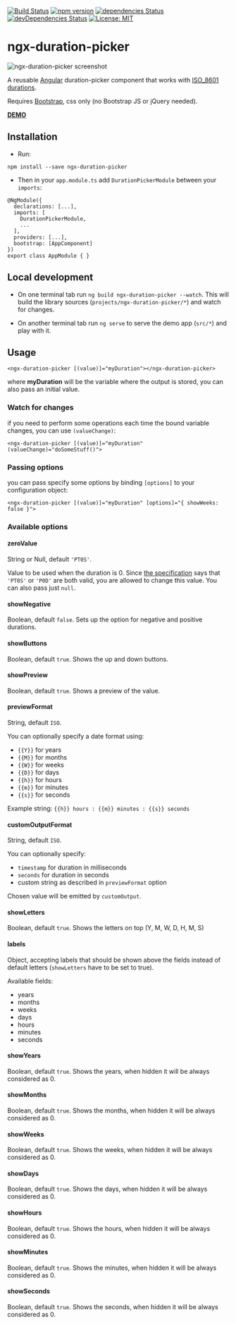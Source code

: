 [![Build Status](https://travis-ci.org/FrancescoBorzi/ngx-duration-picker.svg?branch=master)](https://travis-ci.org/FrancescoBorzi/ngx-duration-picker)
[![npm version](https://badge.fury.io/js/ngx-duration-picker.svg)](https://badge.fury.io/js/ngx-duration-picker)
[![dependencies Status](https://david-dm.org/francescoborzi/ngx-duration-picker/status.svg)](https://david-dm.org/francescoborzi/ngx-duration-picker)
[![devDependencies Status](https://david-dm.org/francescoborzi/ngx-duration-picker/dev-status.svg)](https://david-dm.org/francescoborzi/ngx-duration-picker?type=dev)
[![License: MIT](https://img.shields.io/badge/License-MIT-yellow.svg)](https://opensource.org/licenses/MIT)

# ngx-duration-picker 

![ngx-duration-picker screenshot](https://i.postimg.cc/fRM3Y0z3/Screenshot_from_2018-09-18_17-01-28.png)

A reusable [Angular](https://angular.io/) duration-picker component that works with [ISO_8601 durations](https://en.wikipedia.org/wiki/ISO_8601#Durations).

Requires [Bootstrap](https://getbootstrap.com/), css only (no Bootstrap JS or jQuery needed).

**[DEMO](https://embed.plnkr.co/1dAIGrGqbcfrNVqs4WwW/)**

## Installation

- Run:

`npm install --save ngx-duration-picker`

- Then in your `app.module.ts` add `DurationPickerModule` between your `imports`:

```
@NgModule({
  declarations: [...],
  imports: [
    DurationPickerModule,
    ...
  ],
  providers: [...],
  bootstrap: [AppComponent]
})
export class AppModule { }
```

## Local development

- On one terminal tab run `ng build ngx-duration-picker --watch`. This will build the library sources (`projects/ngx-duration-picker/*`) and watch for changes.

- On another terminal tab run `ng serve` to serve the demo app (`src/*`) and play with it.

## Usage

```<ngx-duration-picker [(value)]="myDuration"></ngx-duration-picker>```

where **myDuration** will be the variable where the output is stored, you can also pass an initial value.

### Watch for changes

if you need to perform some operations each time the bound variable changes, you can use `(valueChange)`:

```<ngx-duration-picker [(value)]="myDuration" (valueChange)="doSomeStuff()">```

### Passing options

you can pass specify some options by binding `[options]` to your configuration object:

```<ngx-duration-picker [(value)]="myDuration" [options]="{ showWeeks: false }">```

### Available options

#### zeroValue
String or Null, default `'PT0S'`.

Value to be used when the duration is 0. Since [the specification](https://en.wikipedia.org/wiki/ISO_8601#Durations) says that `'PT0S'` or `'P0D'` are both valid, you are allowed to change this value. You can also pass just `null`.

#### showNegative
Boolean, default `false`. Sets up the option for negative and positive durations.

#### showButtons
Boolean, default `true`. Shows the up and down buttons.

#### showPreview
Boolean, default `true`. Shows a preview of the value.

#### previewFormat
String, default `ISO`.

You can optionally specify a date format using:
- `{{Y}}` for years
- `{{M}}` for months
- `{{W}}` for weeks
- `{{D}}` for days
- `{{h}}` for hours
- `{{m}}` for minutes
- `{{s}}` for seconds

Example string: `{{h}} hours : {{m}} minutes : {{s}} seconds`

#### customOutputFormat
String, default `ISO`.

You can optionally specify:
- `timestamp` for duration in milliseconds
- `seconds` for duration in seconds
- custom string as described in `previewFormat` option

Chosen value will be emitted by `customOutput`.

#### showLetters
Boolean, default `true`. Shows the letters on top (Y, M, W, D, H, M, S)

#### labels
Object, accepting labels that should be shown above the fields instead of default letters (`showLetters` have to be set to true).

Available fields:
- years
- months
- weeks
- days
- hours
- minutes
- seconds

#### showYears
Boolean, default `true`. Shows the years, when hidden it will be always considered as 0.

#### showMonths
Boolean, default `true`. Shows the months, when hidden it will be always considered as 0.

#### showWeeks
Boolean, default `true`. Shows the weeks, when hidden it will be always considered as 0.

#### showDays
Boolean, default `true`. Shows the days, when hidden it will be always considered as 0.

#### showHours
Boolean, default `true`. Shows the hours, when hidden it will be always considered as 0.

#### showMinutes
Boolean, default `true`. Shows the minutes, when hidden it will be always considered as 0.

#### showSeconds
Boolean, default `true`. Shows the seconds, when hidden it will be always considered as 0.
